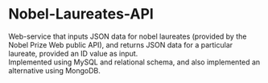 # Nobel-Laureates-API
Web-service that inputs JSON data for nobel laureates (provided by the Nobel Prize Web public API),  and returns JSON data for a particular laureate, provided an ID value as input. \
Implemented using MySQL and relational schema, and also implemented an alternative using MongoDB. 
